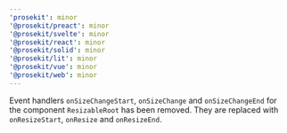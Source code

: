 ```yaml
---
'prosekit': minor
'@prosekit/preact': minor
'@prosekit/svelte': minor
'@prosekit/react': minor
'@prosekit/solid': minor
'@prosekit/lit': minor
'@prosekit/vue': minor
'@prosekit/web': minor
---
```


Event handlers `onSizeChangeStart`, `onSizeChange` and `onSizeChangeEnd` for the component `ResizableRoot` has been removed. They are replaced with `onResizeStart`, `onResize` and `onResizeEnd`.
